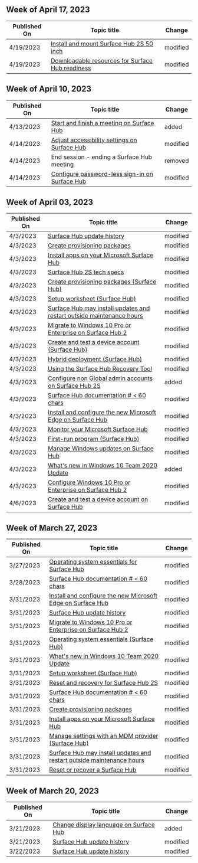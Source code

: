 <!-- This file is generated automatically each week. Changes made to this file will be overwritten.-->



## Week of April 17, 2023


| Published On |Topic title | Change |
|------|------------|--------|
| 4/19/2023 | [Install and mount Surface Hub 2S 50 inch](/surface-hub/surface-hub-2s-install-mount) | modified |
| 4/19/2023 | [Downloadable resources for Surface Hub readiness](/surface-hub/surface-hub-downloads) | modified |


## Week of April 10, 2023


| Published On |Topic title | Change |
|------|------------|--------|
| 4/13/2023 | [Start and finish a meeting on Surface Hub](/surface-hub/meet-on-surface-hub) | added |
| 4/14/2023 | [Adjust accessibility settings on Surface Hub](/surface-hub/accessibility-surface-hub) | modified |
| 4/14/2023 | End session - ending a Surface Hub meeting | removed |
| 4/14/2023 | [Configure password-less sign-in on Surface Hub](/surface-hub/surface-hub-2s-phone-authenticate) | modified |


## Week of April 03, 2023


| Published On |Topic title | Change |
|------|------------|--------|
| 4/3/2023 | [Surface Hub update history](/surface-hub/surface-hub-update-history) | modified |
| 4/3/2023 | [Create provisioning packages](/surface-hub/provisioning-packages-for-surface-hub) | modified |
| 4/3/2023 | [Install apps on your Microsoft Surface Hub](/surface-hub/install-apps-on-surface-hub) | modified |
| 4/3/2023 | [Surface Hub 2S tech specs](/surface-hub/surface-hub-2s-techspecs) | modified |
| 4/3/2023 | [Create provisioning packages (Surface Hub)](/surface-hub/provisioning-packages-for-surface-hub) | modified |
| 4/3/2023 | [Setup worksheet (Surface Hub)](/surface-hub/setup-worksheet-surface-hub) | modified |
| 4/3/2023 | [Surface Hub may install updates and restart outside maintenance hours](/surface-hub/surface-hub-installs-updates-and-restarts-outside-maintenance-hours) | modified |
| 4/3/2023 | [Migrate to Windows 10 Pro or Enterprise on Surface Hub 2](/surface-hub/surface-hub-2s-migrate-os) | modified |
| 4/3/2023 | [Create and test a device account (Surface Hub)](/surface-hub/create-and-test-a-device-account-surface-hub) | modified |
| 4/3/2023 | [Hybrid deployment (Surface Hub)](/surface-hub/hybrid-deployment-surface-hub-device-accounts) | modified |
| 4/3/2023 | [Using the Surface Hub Recovery Tool](/surface-hub/surface-hub-recovery-tool) | modified |
| 4/3/2023 | [Configure non Global admin accounts on Surface Hub 2S](/surface-hub/surface-hub-2s-nonglobal-admin) | added |
| 4/3/2023 | [Surface Hub documentation # < 60 chars](/surface-hub/index) | modified |
| 4/3/2023 | [Install and configure the new Microsoft Edge on Surface Hub](/surface-hub/surface-hub-install-chromium-edge) | modified |
| 4/3/2023 | [Monitor your Microsoft Surface Hub](/surface-hub/monitor-surface-hub) | modified |
| 4/3/2023 | [First-run program (Surface Hub)](/surface-hub/first-run-program-surface-hub) | modified |
| 4/3/2023 | [Manage Windows updates on Surface Hub](/surface-hub/manage-windows-updates-for-surface-hub) | modified |
| 4/3/2023 | [What's new in Windows 10 Team 2020 Update](/surface-hub/surface-hub-2020-update-whats-new) | added |
| 4/3/2023 | [Configure Windows 10 Pro or Enterprise on Surface Hub 2](/surface-hub/surface-hub-2-post-install) | modified |
| 4/6/2023 | [Create and test a device account on Surface Hub](/surface-hub/create-and-test-a-device-account-surface-hub) | modified |


## Week of March 27, 2023


| Published On |Topic title | Change |
|------|------------|--------|
| 3/27/2023 | [Operating system essentials for Surface Hub](/surface-hub/differences-between-surface-hub-and-windows-10-enterprise) | modified |
| 3/28/2023 | [Surface Hub documentation # < 60 chars](/surface-hub/index) | modified |
| 3/31/2023 | [Install and configure the new Microsoft Edge on Surface Hub](/surface-hub/surface-hub-install-chromium-edge) | modified |
| 3/31/2023 | [Surface Hub update history](/surface-hub/surface-hub-update-history) | modified |
| 3/31/2023 | [Migrate to Windows 10 Pro or Enterprise on Surface Hub 2](/surface-hub/surface-hub-2s-migrate-os) | modified |
| 3/31/2023 | [Operating system essentials (Surface Hub)](/surface-hub/differences-between-surface-hub-and-windows-10-enterprise) | modified |
| 3/31/2023 | [What's new in Windows 10 Team 2020 Update](/surface-hub/surface-hub-2020-update-whats-new) | modified |
| 3/31/2023 | [Setup worksheet (Surface Hub)](/surface-hub/setup-worksheet-surface-hub) | modified |
| 3/31/2023 | [Reset and recovery for Surface Hub 2S](/surface-hub/surface-hub-2s-recover-reset) | modified |
| 3/31/2023 | [Surface Hub documentation # < 60 chars](/surface-hub/index) | modified |
| 3/31/2023 | [Create provisioning packages](/surface-hub/provisioning-packages-for-surface-hub) | modified |
| 3/31/2023 | [Install apps on your Microsoft Surface Hub](/surface-hub/install-apps-on-surface-hub) | modified |
| 3/31/2023 | [Manage settings with an MDM provider (Surface Hub)](/surface-hub/manage-settings-with-mdm-for-surface-hub) | modified |
| 3/31/2023 | [Surface Hub may install updates and restart outside maintenance hours](/surface-hub/surface-hub-installs-updates-and-restarts-outside-maintenance-hours) | modified |
| 3/31/2023 | [Reset or recover a Surface Hub](/surface-hub/device-reset-surface-hub) | modified |


## Week of March 20, 2023


| Published On |Topic title | Change |
|------|------------|--------|
| 3/21/2023 | [Change display language on Surface Hub](/surface-hub/change-language-on-surface-hub) | added |
| 3/21/2023 | [Surface Hub update history](/surface-hub/surface-hub-update-history) | modified |
| 3/22/2023 | [Surface Hub update history](/surface-hub/surface-hub-update-history) | modified |
